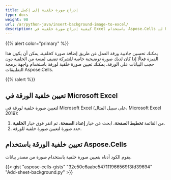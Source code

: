```yaml
---
title: إدراج صورة خلفية إلى إكسل
type: docs
weight: 90
url: /ar/python-java/insert-background-image-to-excel/
description: كيفية إدراج صورة خلفية في Excel باستخدام Aspose.Cells لـ Python via Java.
---
```


{{% alert color="primary" %}} 

يمكنك تحسين جاذبية ورقة العمل عن طريق إضافة صورة كخلفية. يمكن أن يكون هذا الميزة فعالًا إذا كان لديك صورة توضيحية خاصة للشركة تضيف لمسة من الخلفية دون حجب البيانات على الورقة. يمكنك تعيين صورة خلفية لورقة باستخدام واجهة برمجة التطبيقات Aspose.Cells.

{{% /alert %}} 

## **تعيين خلفية الورقة في Microsoft Excel**

لتعيين صورة خلفية لورقة في Microsoft Excel (على سبيل المثال، Microsoft Excel 2019):

1. من القائمة **تخطيط الصفحة**، ابحث عن خيار **إعداد الصفحة**، ثم انقر فوق خيار **الخلفية**.
1. حدد صورة لتعيين صورة خلفية للورقة.

## **تعيين خلفية الورقة باستخدام Aspose.Cells**

يقوم الكود أدناه بتعيين صورة خلفية باستخدام صورة من مصدر بيانات.

{{< gist "aspose-cells-gists" "32e50c6aabc547111966569f3fd39694" "Add-sheet-background.py" >}}
